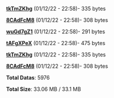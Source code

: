 [**tkTmZKhg**](/data/tkTmZKhg.txt) (01/12/22 - 22:58)- 335 bytes

[**8CAdFcM8**](/data/8CAdFcM8.txt) (01/12/22 - 22:58)- 308 bytes

[**wuGd7gZ1**](/data/wuGd7gZ1.txt) (01/12/22 - 22:58)- 291 bytes

[**tAFgXPeX**](/data/tAFgXPeX.txt) (01/12/22 - 22:58)- 475 bytes

[**tkTmZKhg**](/data/tkTmZKhg.txt) (01/12/22 - 22:58)- 335 bytes

[**8CAdFcM8**](/data/8CAdFcM8.txt) (01/12/22 - 22:58)- 308 bytes

**Total Datas**: 5976

**Total Size**: 33.06 MB / 33.1 MB
